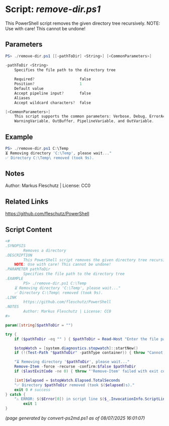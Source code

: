 Script: *remove-dir.ps1*
========================

This PowerShell script removes the given directory tree recursively.
NOTE: Use with care! This cannot be undone!

Parameters
----------
```powershell
PS> ./remove-dir.ps1 [[-pathToDir] <String>] [<CommonParameters>]

-pathToDir <String>
    Specifies the file path to the directory tree
    
    Required?                    false
    Position?                    1
    Default value                
    Accept pipeline input?       false
    Aliases                      
    Accept wildcard characters?  false

[<CommonParameters>]
    This script supports the common parameters: Verbose, Debug, ErrorAction, ErrorVariable, WarningAction, 
    WarningVariable, OutBuffer, PipelineVariable, and OutVariable.
```

Example
-------
```powershell
PS> ./remove-dir.ps1 C:\Temp
⏳ Removing directory 'C:\Temp', please wait..."
✅ Directory C:\Temp\ removed (took 9s).

```

Notes
-----
Author: Markus Fleschutz | License: CC0

Related Links
-------------
https://github.com/fleschutz/PowerShell

Script Content
--------------
```powershell
<#
.SYNOPSIS
        Removes a directory
.DESCRIPTION
        This PowerShell script removes the given directory tree recursively.
	NOTE: Use with care! This cannot be undone!
.PARAMETER pathToDir
        Specifies the file path to the directory tree
.EXAMPLE
        PS> ./remove-dir.ps1 C:\Temp
	⏳ Removing directory 'C:\Temp', please wait..."
	✅ Directory C:\Temp\ removed (took 9s).
.LINK
        https://github.com/fleschutz/PowerShell
.NOTES
        Author: Markus Fleschutz | License: CC0
#>

param([string]$pathToDir = "")

try {
	if ($pathToDir -eq "" ) { $pathToDir = Read-Host "Enter the file path to the obsolete directory" }

	$stopWatch = [system.diagnostics.stopwatch]::startNew()
	if (!(Test-Path "$pathToDir" -pathType container)) { throw "Cannot access directory '$pathToDir'" }

	"⏳ Removing directory '$pathToDir', please wait..."
	Remove-Item -force -recurse -confirm:$false $pathToDir
	if ($lastExitCode -ne 0) { throw "'Remove-Item' failed with exit code $lastExitCode" }

	[int]$elapsed = $stopWatch.Elapsed.TotalSeconds
	"✅ Directory $pathToDir removed (took $($elapsed)s)."
	exit 0 # success
} catch {
	"⚠️ ERROR: $($Error[0]) in script line $($_.InvocationInfo.ScriptLineNumber)."
        exit 1
}
```

*(page generated by convert-ps2md.ps1 as of 08/07/2025 16:01:07)*
